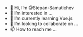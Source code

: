 - 👋 Hi, I’m @Stepan-Samutichev
- 👀 I’m interested in ...
- 🌱 I’m currently learning Vue.js
- 💞️ I’m looking to collaborate on ...
- 📫 How to reach me ...

<!---
Stepan-Samutichev/Stepan-Samutichev is a ✨ special ✨ repository because its `README.md` (this file) appears on your GitHub profile.
You can click the Preview link to take a look at your changes.
--->
